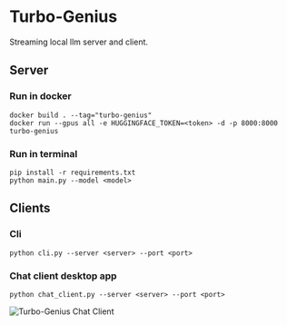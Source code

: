 # Turbo-Genius

Streaming local llm server and client.

## Server

### Run in docker
    docker build . --tag="turbo-genius"
    docker run --gpus all -e HUGGINGFACE_TOKEN=<token> -d -p 8000:8000 turbo-genius

### Run in terminal
    pip install -r requirements.txt
    python main.py --model <model>


## Clients

### Cli
    python cli.py --server <server> --port <port>

### Chat client desktop app
    python chat_client.py --server <server> --port <port>

![Turbo-Genius Chat Client](assets/chat_client.gif)